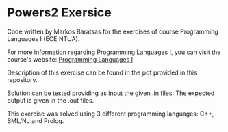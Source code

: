 # Powers2 Exersice

Code written by Markos Baratsas for the exercises of course Programming Languages I (ECE NTUA).

For more information regarding Programming Languages I, you can visit the course's website:
[Programming Languages I](https://courses.softlab.ntua.gr/pl1/2020a/)

Description of this exercise can be found in the pdf provided in this repository.

Solution can be tested providing as input the given .in files. The expected output is given in the .out files.

This exercise was solved using 3 different programming languages: C++, SML/NJ and Prolog.
